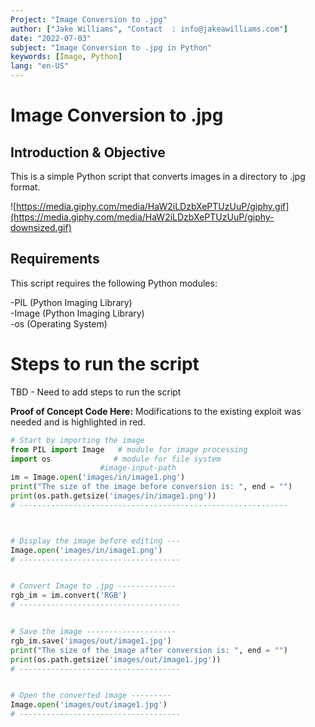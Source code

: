 ```yaml
---
Project: "Image Conversion to .jpg"
author: ["Jake Williams", "Contact  : info@jakeawilliams.com"]
date: "2022-07-03"
subject: "Image Conversion to .jpg in Python"
keywords: [Image, Python]
lang: "en-US"
---
```

# Image Conversion to .jpg

## Introduction & Objective

This is a simple Python script that converts images in a directory to .jpg format.

![https://media.giphy.com/media/HaW2iLDzbXePTUzUuP/giphy.gif](https://media.giphy.com/media/HaW2iLDzbXePTUzUuP/giphy-downsized.gif)
## Requirements

This script requires the following Python modules:

-PIL (Python Imaging Library) <br>
-Image (Python Imaging Library) <br>
-os (Operating System)

# Steps to run the script

TBD - Need to add steps to run the script

**Proof of Concept Code Here:**
Modifications to the existing exploit was needed and is highlighted in red.

```python
# Start by importing the image
from PIL import Image   # module for image processing
import os              # module for file system
                    #image-input-path
im = Image.open('images/in/image1.png')
print("The size of the image before conversion is: ", end = "")
print(os.path.getsize('images/in/image1.png'))
# ------------------------------------------------------------



# Display the image before editing ---
Image.open('images/in/image1.png') 
# ------------------------------------


# Convert Image to .jpg -------------
rgb_im = im.convert('RGB')
# ------------------------------------


# Save the image --------------------
rgb_im.save('images/out/image1.jpg')
print("The size of the image after conversion is: ", end = "")
print(os.path.getsize('images/out/image1.jpg'))
# ------------------------------------


# Open the converted image ---------
Image.open('images/out/image1.jpg') 
# ------------------------------------
